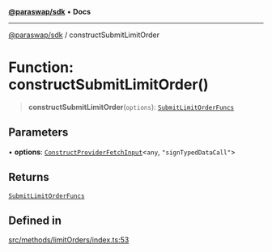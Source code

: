 [**@paraswap/sdk**](../README.md) • **Docs**

***

[@paraswap/sdk](../globals.md) / constructSubmitLimitOrder

# Function: constructSubmitLimitOrder()

> **constructSubmitLimitOrder**(`options`): [`SubmitLimitOrderFuncs`](../type-aliases/SubmitLimitOrderFuncs.md)

## Parameters

• **options**: [`ConstructProviderFetchInput`](../interfaces/ConstructProviderFetchInput.md)\<`any`, `"signTypedDataCall"`\>

## Returns

[`SubmitLimitOrderFuncs`](../type-aliases/SubmitLimitOrderFuncs.md)

## Defined in

[src/methods/limitOrders/index.ts:53](https://github.com/paraswap/paraswap-sdk/blob/master/src/methods/limitOrders/index.ts#L53)

